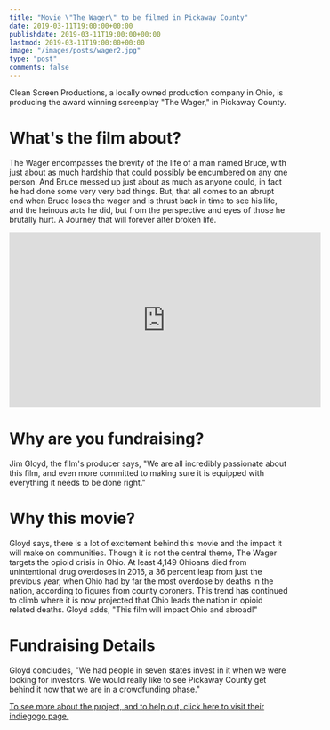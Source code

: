 ```yaml
---
title: "Movie \"The Wager\" to be filmed in Pickaway County"
date: 2019-03-11T19:00:00+00:00
publishdate: 2019-03-11T19:00:00+00:00
lastmod: 2019-03-11T19:00:00+00:00
image: "/images/posts/wager2.jpg"
type: "post"
comments: false
---
```

Clean Screen Productions, a locally owned production company in Ohio, is producing the award winning screenplay "The Wager," in Pickaway County.

# What's the film about?
The Wager encompasses the brevity of the life of a man named Bruce, with just about as much hardship that could possibly be encumbered on any one person. And Bruce messed up just about as much as anyone could, in fact he had done some very very bad things. But, that all comes to an abrupt end when Bruce loses the wager and is thrust back in time to see his life, and the heinous acts he did,  but from the perspective and eyes of those he brutally hurt. A Journey that will forever alter broken life.

<iframe width="560" height="315" src="https://www.youtube.com/embed/PONEUNXWOcs" frameborder="0" allow="accelerometer; autoplay; encrypted-media; gyroscope; picture-in-picture" allowfullscreen></iframe>

# Why are you fundraising?
Jim Gloyd, the film's producer says, "We are all incredibly passionate about this film, and even more committed to making sure it is equipped with everything it needs to be done right."

# Why this movie?
Gloyd says, there is a lot of excitement behind this movie and the impact it will make on communities. Though it is not the central theme, The Wager targets the opioid crisis in Ohio. At least 4,149 Ohioans died from unintentional drug overdoses in 2016, a 36 percent leap from just the previous year, when Ohio had by far the most overdose by deaths in the nation, according to figures from county coroners. This trend has continued to climb where it is now projected that Ohio leads the nation in opioid related deaths. Gloyd adds, "This film will impact Ohio and abroad!"

# Fundraising Details
Gloyd concludes, "We had people in seven states invest in it when we were looking for investors. We would really like to see Pickaway County get behind it now that we are in a crowdfunding phase."

[To see more about the project, and to help out, click here to visit their indiegogo page.](https://www.indiegogo.com/projects/the-wager#/)
